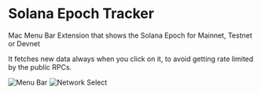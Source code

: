 # Solana Epoch Tracker

Mac Menu Bar Extension that shows the Solana Epoch for Mainnet, Testnet or Devnet

It fetches new data always when you click on it, to avoid getting rate limited by the public RPCs.

![Menu Bar](/metadata/Menu-bar.png)
![Network Select](/metadata/Network-select.png)
